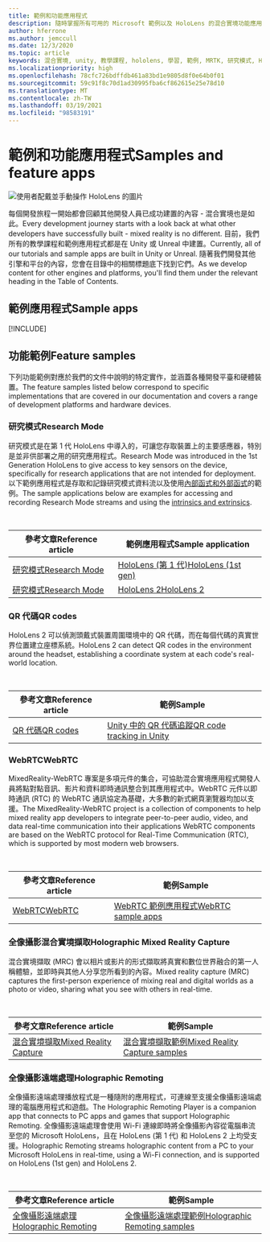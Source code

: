 ```yaml
---
title: 範例和功能應用程式
description: 隨時掌握所有可用的 Microsoft 範例以及 HoloLens 的混合實境功能應用程式。
author: hferrone
ms.author: jemccull
ms.date: 12/3/2020
ms.topic: article
keywords: 混合實境, unity, 教學課程, hololens, 學習, 範例, MRTK, 研究模式, HoloLens 2, qr 代碼, WebRTC, 混合實境擷取, 全像攝影遠端處理, UX 工具
ms.localizationpriority: high
ms.openlocfilehash: 78cfc726bdffdb461a83bd1e9805d8f0e64b0f01
ms.sourcegitcommit: 59c91f8c70d1ad30995fba6cf862615e25e78d10
ms.translationtype: MT
ms.contentlocale: zh-TW
ms.lasthandoff: 03/19/2021
ms.locfileid: "98583191"
---
```

# <a name="samples-and-feature-apps"></a><span data-ttu-id="84a86-104">範例和功能應用程式</span><span class="sxs-lookup"><span data-stu-id="84a86-104">Samples and feature apps</span></span>

![使用者配戴並手動操作 HoloLens 的圖片](unreal/images/unreal-developer.jpg)

<span data-ttu-id="84a86-106">每個開發旅程一開始都會回顧其他開發人員已成功建置的內容 - 混合實境也是如此。</span><span class="sxs-lookup"><span data-stu-id="84a86-106">Every development journey starts with a look back at what other developers have successfully built - mixed reality is no different.</span></span> <span data-ttu-id="84a86-107">目前，我們所有的教學課程和範例應用程式都是在 Unity 或 Unreal 中建置。</span><span class="sxs-lookup"><span data-stu-id="84a86-107">Currently, all of our tutorials and sample apps are built in Unity or Unreal.</span></span> <span data-ttu-id="84a86-108">隨著我們開發其他引擎和平台的內容，您會在目錄中的相關標題底下找到它們。</span><span class="sxs-lookup"><span data-stu-id="84a86-108">As we develop content for other engines and platforms, you'll find them under the relevant heading in the Table of Contents.</span></span>

## <a name="sample-apps"></a><span data-ttu-id="84a86-109">範例應用程式</span><span class="sxs-lookup"><span data-stu-id="84a86-109">Sample apps</span></span>

[!INCLUDE[](includes/tabs-samples.md)]

## <a name="feature-samples"></a><span data-ttu-id="84a86-110">功能範例</span><span class="sxs-lookup"><span data-stu-id="84a86-110">Feature samples</span></span>

<span data-ttu-id="84a86-111">下列功能範例對應於我們的文件中說明的特定實作，並涵蓋各種開發平臺和硬體裝置。</span><span class="sxs-lookup"><span data-stu-id="84a86-111">The feature samples listed below correspond to specific implementations that are covered in our documentation and covers a range of development platforms and hardware devices.</span></span>

### <a name="research-mode"></a><span data-ttu-id="84a86-112">研究模式</span><span class="sxs-lookup"><span data-stu-id="84a86-112">Research Mode</span></span>

<span data-ttu-id="84a86-113">研究模式是在第 1 代 HoloLens 中導入的，可讓您存取裝置上的主要感應器，特別是並非供部署之用的研究應用程式。</span><span class="sxs-lookup"><span data-stu-id="84a86-113">Research Mode was introduced in the 1st Generation HoloLens to give access to key sensors on the device, specifically for research applications that are not intended for deployment.</span></span> <span data-ttu-id="84a86-114">以下範例應用程式是存取和記錄研究模式資料流以及使用[內部函式和外部函式](/windows/mixed-reality/locatable-camera#locating-the-device-camera-in-the-world)的範例。</span><span class="sxs-lookup"><span data-stu-id="84a86-114">The sample applications below are examples for accessing and recording Research Mode streams and using the [intrinsics and extrinsics](/windows/mixed-reality/locatable-camera#locating-the-device-camera-in-the-world).</span></span>

<br>

| <span data-ttu-id="84a86-115">參考文章</span><span class="sxs-lookup"><span data-stu-id="84a86-115">Reference article</span></span> | <span data-ttu-id="84a86-116">範例應用程式</span><span class="sxs-lookup"><span data-stu-id="84a86-116">Sample application</span></span> |
| --- | --- |
| [<span data-ttu-id="84a86-117">研究模式</span><span class="sxs-lookup"><span data-stu-id="84a86-117">Research Mode</span></span>](platform-capabilities-and-apis/research-mode.md) | [<span data-ttu-id="84a86-118">HoloLens (第 1 代)</span><span class="sxs-lookup"><span data-stu-id="84a86-118">HoloLens (1st gen)</span></span>](https://github.com/microsoft/HoloLensForCV/tree/master/Samples) |
| [<span data-ttu-id="84a86-119">研究模式</span><span class="sxs-lookup"><span data-stu-id="84a86-119">Research Mode</span></span>](platform-capabilities-and-apis/research-mode.md) | [<span data-ttu-id="84a86-120">HoloLens 2</span><span class="sxs-lookup"><span data-stu-id="84a86-120">HoloLens 2</span></span>](https://github.com/microsoft/HoloLens2ForCV/tree/main/Samples) |

### <a name="qr-codes"></a><span data-ttu-id="84a86-121">QR 代碼</span><span class="sxs-lookup"><span data-stu-id="84a86-121">QR codes</span></span>

<span data-ttu-id="84a86-122">HoloLens 2 可以偵測頭戴式裝置周圍環境中的 QR 代碼，而在每個代碼的真實世界位置建立座標系統。</span><span class="sxs-lookup"><span data-stu-id="84a86-122">HoloLens 2 can detect QR codes in the environment around the headset, establishing a coordinate system at each code's real-world location.</span></span>

<br>

| <span data-ttu-id="84a86-123">參考文章</span><span class="sxs-lookup"><span data-stu-id="84a86-123">Reference article</span></span> | <span data-ttu-id="84a86-124">範例</span><span class="sxs-lookup"><span data-stu-id="84a86-124">Sample</span></span> |
| --- | --- |
| [<span data-ttu-id="84a86-125">QR 代碼</span><span class="sxs-lookup"><span data-stu-id="84a86-125">QR codes</span></span>](platform-capabilities-and-apis/qr-code-tracking.md) | [<span data-ttu-id="84a86-126">Unity 中的 QR 代碼追蹤</span><span class="sxs-lookup"><span data-stu-id="84a86-126">QR code tracking in Unity</span></span>](https://github.com/chgatla-microsoft/QRTracking/tree/master/SampleQRCodes) |

### <a name="webrtc"></a><span data-ttu-id="84a86-127">WebRTC</span><span class="sxs-lookup"><span data-stu-id="84a86-127">WebRTC</span></span>

<span data-ttu-id="84a86-128">MixedReality-WebRTC 專案是多項元件的集合，可協助混合實境應用程式開發人員將點對點音訊、影片和資料即時通訊整合到其應用程式中。WebRTC 元件以即時通訊 (RTC) 的 WebRTC 通訊協定為基礎，大多數的新式網頁瀏覽器均加以支援。</span><span class="sxs-lookup"><span data-stu-id="84a86-128">The MixedReality-WebRTC project is a collection of components to help mixed reality app developers to integrate peer-to-peer audio, video, and data real-time communication into their applications WebRTC components are based on the WebRTC protocol for Real-Time Communication (RTC), which is supported by most modern web browsers.</span></span>

<br>

| <span data-ttu-id="84a86-129">參考文章</span><span class="sxs-lookup"><span data-stu-id="84a86-129">Reference article</span></span> | <span data-ttu-id="84a86-130">範例</span><span class="sxs-lookup"><span data-stu-id="84a86-130">Sample</span></span> |
| --- | --- |
| [<span data-ttu-id="84a86-131">WebRTC</span><span class="sxs-lookup"><span data-stu-id="84a86-131">WebRTC</span></span>](https://microsoft.github.io/MixedReality-WebRTC) | [<span data-ttu-id="84a86-132">WebRTC 範例應用程式</span><span class="sxs-lookup"><span data-stu-id="84a86-132">WebRTC sample apps</span></span>](https://github.com/microsoft/MixedReality-WebRTC/tree/master/examples) |

### <a name="holographic-mixed-reality-capture"></a><span data-ttu-id="84a86-133">全像攝影混合實境擷取</span><span class="sxs-lookup"><span data-stu-id="84a86-133">Holographic Mixed Reality Capture</span></span>

<span data-ttu-id="84a86-134">混合實境擷取 (MRC) 會以相片或影片的形式擷取將真實和數位世界融合的第一人稱體驗，並即時與其他人分享您所看到的內容。</span><span class="sxs-lookup"><span data-stu-id="84a86-134">Mixed reality capture (MRC) captures the first-person experience of mixing real and digital worlds as a photo or video, sharing what you see with others in real-time.</span></span>

<br>

| <span data-ttu-id="84a86-135">參考文章</span><span class="sxs-lookup"><span data-stu-id="84a86-135">Reference article</span></span> | <span data-ttu-id="84a86-136">範例</span><span class="sxs-lookup"><span data-stu-id="84a86-136">Sample</span></span> |
| --- | --- |
| [<span data-ttu-id="84a86-137">混合實境擷取</span><span class="sxs-lookup"><span data-stu-id="84a86-137">Mixed Reality Capture</span></span>](platform-capabilities-and-apis/mixed-reality-capture-for-developers.md) | [<span data-ttu-id="84a86-138">混合實境擷取範例</span><span class="sxs-lookup"><span data-stu-id="84a86-138">Mixed Reality Capture samples</span></span>](/samples/microsoft/windows-universal-samples/holographicmixedrealitycapture/) |

### <a name="holographic-remoting"></a><span data-ttu-id="84a86-139">全像攝影遠端處理</span><span class="sxs-lookup"><span data-stu-id="84a86-139">Holographic Remoting</span></span>

<span data-ttu-id="84a86-140">全像攝影遠端處理播放程式是一種隨附的應用程式，可連線至支援全像攝影遠端處理的電腦應用程式和遊戲。</span><span class="sxs-lookup"><span data-stu-id="84a86-140">The Holographic Remoting Player is a companion app that connects to PC apps and games that support Holographic Remoting.</span></span> <span data-ttu-id="84a86-141">全像攝影遠端處理會使用 Wi-Fi 連線即時將全像攝影內容從電腦串流至您的 Microsoft HoloLens，且在 HoloLens (第 1 代) 和 HoloLens 2 上均受支援。</span><span class="sxs-lookup"><span data-stu-id="84a86-141">Holographic Remoting streams holographic content from a PC to your Microsoft HoloLens in real-time, using a Wi-Fi connection, and is supported on HoloLens (1st gen) and HoloLens 2.</span></span>

<br>

| <span data-ttu-id="84a86-142">參考文章</span><span class="sxs-lookup"><span data-stu-id="84a86-142">Reference article</span></span> | <span data-ttu-id="84a86-143">範例</span><span class="sxs-lookup"><span data-stu-id="84a86-143">Sample</span></span> |
| --- | --- |
| [<span data-ttu-id="84a86-144">全像攝影遠端處理</span><span class="sxs-lookup"><span data-stu-id="84a86-144">Holographic Remoting</span></span>](platform-capabilities-and-apis/holographic-remoting-player.md) | [<span data-ttu-id="84a86-145">全像攝影遠端處理範例</span><span class="sxs-lookup"><span data-stu-id="84a86-145">Holographic Remoting samples</span></span>](https://github.com/microsoft/MixedReality-HolographicRemoting-Samples) |